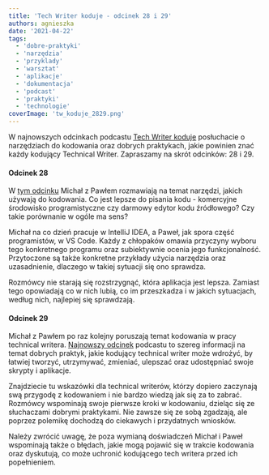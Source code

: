 ```yaml
---
title: 'Tech Writer koduje - odcinek 28 i 29'
authors: agnieszka
date: '2021-04-22'
tags:
  - 'dobre-praktyki'
  - 'narzędzia'
  - 'przyklady'
  - 'warsztat'
  - 'aplikacje'
  - 'dokumentacja'
  - 'podcast'
  - 'praktyki'
  - 'technologie'
coverImage: 'tw_koduje_2829.png'
---
```


W najnowszych odcinkach podcastu
[Tech Writer koduje](https://techwriterkoduje.pl/) posłuchacie o narzędziach do
kodowania oraz dobrych praktykach, jakie powinien znać każdy kodujący Technical
Writer. Zapraszamy na skrót odcinków: 28 i 29.

<!--truncate-->

#### Odcinek 28

W
[tym odcinku](https://techwriterkoduje.pl/blog/2021/03/22/tech-writer-wybiera-narzedzie-do-kodowania)
Michał z Pawłem rozmawiają na temat narzędzi, jakich używają do kodowania. Co
jest lepsze do pisania kodu - komercyjne środowisko programistyczne czy darmowy
edytor kodu źródłowego? Czy takie porównanie w ogóle ma sens?

Michał na co dzień pracuje w IntelliJ IDEA, a Paweł, jak spora część
programistów, w VS Code. Każdy z chłopaków omawia przyczyny wyboru tego
konkretnego programu oraz subiektywnie ocenia jego funkcjonalność. Przytoczone
są także konkretne przykłady użycia narzędzia oraz uzasadnienie, dlaczego w
takiej sytuacji się ono sprawdza.

Rozmówcy nie starają się rozstrzygnąć, która aplikacja jest lepsza. Zamiast tego
opowiadają co w nich lubią, co im przeszkadza i w jakich sytuacjach, według
nich, najlepiej się sprawdzają.

#### Odcinek 29

Michał z Pawłem po raz kolejny poruszają temat kodowania w pracy technical
writera.
[Najnowszy odcinek](https://techwriterkoduje.pl/blog/2021/04/08/tech-writer-koduje-wedlug-dobrych-praktyk)
podcastu to szereg informacji na temat dobrych praktyk, jakie kodujący technical
writer może wdrożyć, by łatwiej tworzyć, utrzymywać, zmieniać, ulepszać oraz
udostępniać swoje skrypty i aplikacje.

Znajdziecie tu wskazówki dla technical writerów, którzy dopiero zaczynają swą
przygodę z kodowaniem i nie bardzo wiedzą jak się za to zabrać. Rozmówcy
wspominają swoje pierwsze kroki w kodowaniu, dzieląc się ze słuchaczami dobrymi
praktykami. Nie zawsze się ze sobą zgadzają, ale poprzez polemikę dochodzą do
ciekawych i przydatnych wniosków.

Należy zwrócić uwagę, że poza wymianą doświadczeń Michał i Paweł wspominają
także o błędach, jakie mogą pojawić się w trakcie kodowania oraz dyskutują, co
może uchronić kodującego tech writera przed ich popełnieniem.
